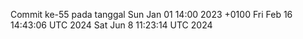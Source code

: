 Commit ke-55 pada tanggal Sun Jan 01 14:00 2023 +0100
Fri Feb 16 14:43:06 UTC 2024
Sat Jun  8 11:23:14 UTC 2024
